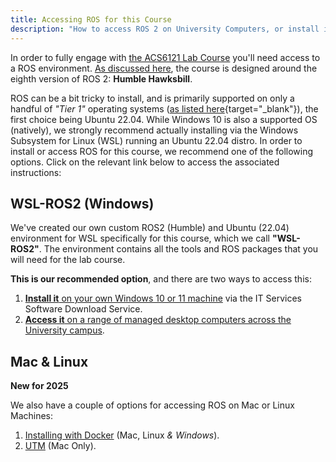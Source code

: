 ```yaml
---
title: Accessing ROS for this Course
description: "How to access ROS 2 on University Computers, or install it on your own."
---
```


In order to fully engage with [the ACS6121 Lab Course](../course/README.md) you'll need access to a ROS environment. [As discussed here](../about/robots.md#software), the course is designed around the eighth version of ROS 2: **Humble Hawksbill**. 

ROS can be a bit tricky to install, and is primarily supported on only a handful of *"Tier 1"* operating systems ([as listed here](https://docs.ros.org/en/humble/Installation.html){target="_blank"}), the first choice being Ubuntu 22.04. While Windows 10 is also a supported OS (natively), we strongly recommend actually installing via the Windows Subsystem for Linux (WSL) running an Ubuntu 22.04 distro. In order to install or access ROS for this course, we recommend one of the following options. Click on the relevant link below to access the associated instructions:

## WSL-ROS2 (Windows)

We've created our own custom ROS2 (Humble) and Ubuntu (22.04) environment for WSL specifically for this course, which we call **"WSL-ROS2"**. The environment contains all the tools and ROS packages that you will need for the lab course. 

**This is our recommended option**, and there are two ways to access this: 

1. [**Install it** on your own Windows 10 or 11 machine](./wsl-ros/install.md) via the IT Services Software Download Service.
1. [**Access it** on a range of managed desktop computers across the University campus](./wsl-ros/man-win.md).

## Mac & Linux

**New for 2025**

We also have a couple of options for accessing ROS on Mac or Linux Machines:

1. [Installing with Docker](./other-options/docker-ros2.md) (Mac, Linux *& Windows*).
1. [UTM](./other-options/utm.md) (Mac Only).


